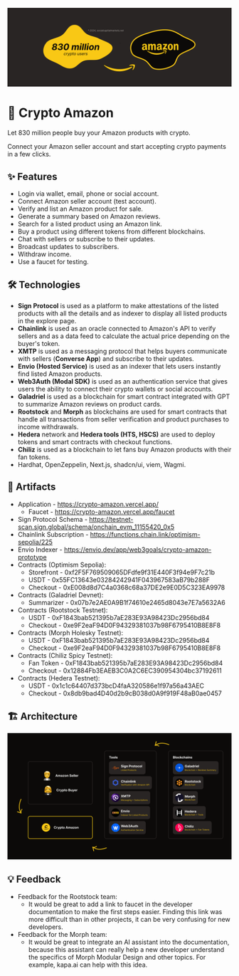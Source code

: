 ![Cover](/Cover.png)

# 💫 Crypto Amazon

Let 830 million people buy your Amazon products with crypto.

Connect your Amazon seller account and start accepting crypto payments in a few clicks.

## ✨ Features

- Login via wallet, email, phone or social account.
- Connect Amazon seller account (test account).
- Verify and list an Amazon product for sale.
- Generate a summary based on Amazon reviews.
- Search for a listed product using an Amazon link.
- Buy a product using different tokens from different blockchains.
- Chat with sellers or subscribe to their updates.
- Broadcast updates to subscribers.
- Withdraw income.
- Use a faucet for testing.

## 🛠️ Technologies

- **Sign Protocol** is used as a platform to make attestations of the listed products with all the details and as indexer to display all listed products in the explore page.
- **Chainlink** is used as an oracle connected to Amazon's API to verify sellers and as a data feed to calculate the actual price depending on the buyer's token.
- **XMTP** is used as a messaging protocol that helps buyers communicate with sellers (**Converse App**) and subscribe to their updates.
- **Envio (Hosted Service)** is used as an indexer that lets users instantly find listed Amazon products.
- **Web3Auth (Modal SDK)** is used as an authentication service that gives users the ability to connect their crypto wallets or social accounts.
- **Galadriel** is used as a blockchain for smart contract integrated with GPT to summarize Amazon reviews on product cards.
- **Rootstock** and **Morph** as blockchains are used for smart contracts that handle all transactions from seller verification and product purchases to income withdrawals.
- **Hedera** network and **Hedera tools (HTS, HSCS)** are used to deploy tokens and smart contracts with checkout functions.
- **Chiliz** is used as a blockchain to let fans buy Amazon products with their fan tokens.
- Hardhat, OpenZeppelin, Next.js, shadcn/ui, viem, Wagmi.

## 🔗 Artifacts

- Application - https://crypto-amazon.vercel.app/
  - Faucet - https://crypto-amazon.vercel.app/faucet
- Sign Protocol Schema - https://testnet-scan.sign.global/schema/onchain_evm_11155420_0x5
- Chainlink Subscription - https://functions.chain.link/optimism-sepolia/225
- Envio Indexer - https://envio.dev/app/web3goals/crypto-amazon-prototype
- Contracts (Optimism Sepolia):
  - Storefront - 0xf2F5F769509065DFdfe9f31E440F3f94e9F7c21b
  - USDT - 0x55FC13643e03284242941F043967583aB79b288F
  - Checkout - 0xE008d8d7C4a0368c68a37DE2e9E0D5C323EA9978
- Contracts (Galadriel Devnet):
  - Summarizer - 0x07b7e2AE0A9B1f74610e2465d8043e7E7a5632A6
- Contracts (Rootstock Testnet):
  - USDT - 0xF1843bab521395b7aE283E93A98423Dc2956bd84
  - Checkout - 0xe9F2eaF94D0F94329381037b98F6795410B8E8F8
- Contracts (Morph Holesky Testnet):
  - USDT - 0xF1843bab521395b7aE283E93A98423Dc2956bd84
  - Checkout - 0xe9F2eaF94D0F94329381037b98F6795410B8E8F8
- Contracts (Chiliz Spicy Testnet):
  - Fan Token - 0xF1843bab521395b7aE283E93A98423Dc2956bd84
  - Checkout - 0x12884Fb3EAEB3C0A2C6EC390954304bc37192611
- Contracts (Hedera Testnet):
  - USDT - 0x1c1c64407d373bcD4faA320586e1f97a56a43AEC
  - Checkout - 0x8db9bad4D40d2b9cB038d0A9f919F48aB0ae0457

## 🏗️ Architecture

![Architecture](/Architecture.png)

## 💡 Feedback

- Feedback for the Rootstock team:
  - It would be great to add a link to faucet in the developer documentation to make the first steps easier. Finding this link was more difficult than in other projects, it can be very confusing for new developers.
- Feedback for the Morph team:
  - It would be great to integrate an AI assistant into the documentation, because this assistant can really help a new developer understand the specifics of Morph Modular Design and other topics. For example, kapa.ai can help with this idea.
